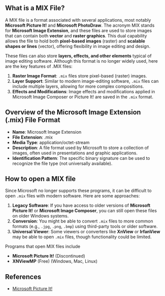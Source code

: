 ## What is a MIX File?

A MIX file is a format associated with several applications, most notably **Microsoft Picture It!** and **Microsoft PhotoDraw**. The acronym MIX stands for **Microsoft Image Extension**, and these files are used to store images that can contain both **vector** and **raster graphics**. This dual capability allows the file to hold both **pixel-based images** (raster) and **scalable shapes or lines** (vector), offering flexibility in image editing and design.

These files can also store **layers, effects, and other elements** typical of image editing software. Although this format is no longer widely used, here are the key features of .MIX files:

1.  **Raster Image Format**: `.mix` files store pixel-based (raster) images.
2.  **Layer Support**: Similar to modern image-editing software, `.mix` files can include multiple layers, allowing for more complex compositions.
3.  **Effects and Modifications**: Image effects and modifications applied in Microsoft Image Composer or Picture It! are saved in the `.mix` format.

## Overview of the Microsoft Image Extension (.mix) File Format

-   **Name**: Microsoft Image Extension
-   **File Extension**: .mix
-   **Media Type**: application/octet-stream
-   **Description**: A file format used by Microsoft to store a collection of images, often used in presentations and graphic applications.
-   **Identification Pattern**: The specific binary signature can be used to recognize the file type (not universally available).

## How to open a MIX file 

Since Microsoft no longer supports these programs, it can be difficult to open `.mix` files with modern software. Here are some approaches:

1.  **Legacy Software**: If you have access to older versions of **Microsoft Picture It!** or **Microsoft Image Composer**, you can still open these files on older Windows systems.
2.  **Conversion**: You might be able to convert `.mix` files to more common formats (e.g., `.jpg`, `.png`, `.bmp`) using third-party tools or older software.
3.  **Universal Viewer**: Some viewers or converters like **XnView** or **IrfanView** may be able to open `.mix` files, though functionality could be limited.

Programs that open MIX files include

- **Microsoft Picture It!** (Discontinued)
- **XNViewMP** (Free) (Windows, Mac, Linux)

## References
* [Microsoft Picture It!](https://en.wikipedia.org/wiki/Microsoft_Picture_It!)
